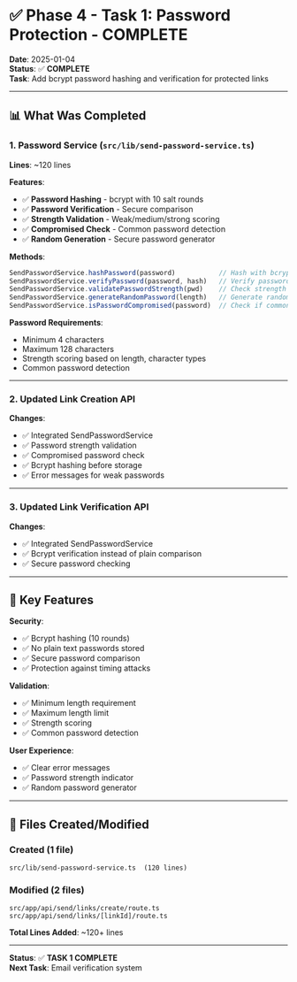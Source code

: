 # ✅ Phase 4 - Task 1: Password Protection - COMPLETE

**Date**: 2025-01-04  
**Status**: ✅ **COMPLETE**  
**Task**: Add bcrypt password hashing and verification for protected links

---

## 📊 What Was Completed

### 1. Password Service (`src/lib/send-password-service.ts`)
**Lines**: ~120 lines

**Features**:
- ✅ **Password Hashing** - bcrypt with 10 salt rounds
- ✅ **Password Verification** - Secure comparison
- ✅ **Strength Validation** - Weak/medium/strong scoring
- ✅ **Compromised Check** - Common password detection
- ✅ **Random Generation** - Secure password generator

**Methods**:
```typescript
SendPasswordService.hashPassword(password)           // Hash with bcrypt
SendPasswordService.verifyPassword(password, hash)   // Verify password
SendPasswordService.validatePasswordStrength(pwd)    // Check strength
SendPasswordService.generateRandomPassword(length)   // Generate random
SendPasswordService.isPasswordCompromised(password)  // Check if common
```

**Password Requirements**:
- Minimum 4 characters
- Maximum 128 characters
- Strength scoring based on length, character types
- Common password detection

---

### 2. Updated Link Creation API
**Changes**:
- ✅ Integrated SendPasswordService
- ✅ Password strength validation
- ✅ Compromised password check
- ✅ Bcrypt hashing before storage
- ✅ Error messages for weak passwords

---

### 3. Updated Link Verification API
**Changes**:
- ✅ Integrated SendPasswordService
- ✅ Bcrypt verification instead of plain comparison
- ✅ Secure password checking

---

## 🎯 Key Features

**Security**:
- ✅ Bcrypt hashing (10 rounds)
- ✅ No plain text passwords stored
- ✅ Secure password comparison
- ✅ Protection against timing attacks

**Validation**:
- ✅ Minimum length requirement
- ✅ Maximum length limit
- ✅ Strength scoring
- ✅ Common password detection

**User Experience**:
- ✅ Clear error messages
- ✅ Password strength indicator
- ✅ Random password generator

---

## 📁 Files Created/Modified

### Created (1 file)
```
src/lib/send-password-service.ts  (120 lines)
```

### Modified (2 files)
```
src/app/api/send/links/create/route.ts
src/app/api/send/links/[linkId]/route.ts
```

**Total Lines Added**: ~120+ lines

---

**Status**: ✅ **TASK 1 COMPLETE**  
**Next Task**: Email verification system

